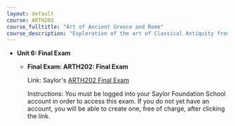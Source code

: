 ```yaml
---
layout: default
course: ARTH202
course_fulltitle: "Art of Ancient Greece and Rome"
course_description: "Exploration of the art of Classical Antiquity from the emergence of the Greek city-state to the expansion of Christianity in fourth-century Rome."
---
```

-   **Unit 6: Final Exam**  
    -   **Final Exam: ARTH202: Final Exam**

        Link: Saylor's [ARTH202 Final
        Exam](http://school.saylor.org/login/index.php)  
           
         Instructions: You must be logged into your Saylor Foundation
        School account in order to access this exam. If you do not yet
        have an account, you will be able to create one, free of charge,
        after clicking the link.
